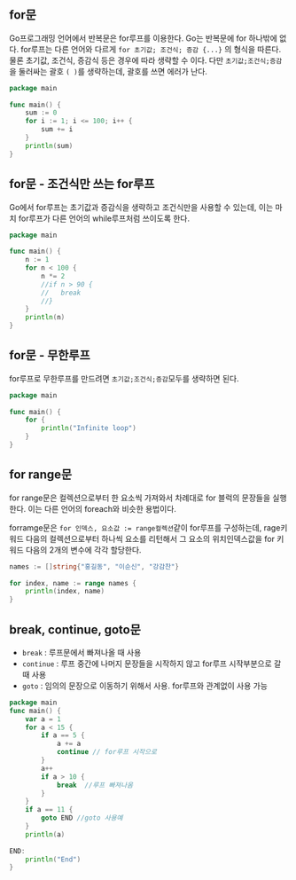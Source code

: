 ## for문

Go프로그래밍 언어에서 반복문은 for루프를 이용한다. Go는 반복문에 for 하나밖에 없다. for루프는 다른 언어와 다르게 `for 초기값; 조건식; 증감 {...}` 의 형식을 따른다. 물론 초기값, 조건식, 증감식 등은 경우에 따라 생략할 수 이다. 다만 `초기값;조건식;증감`을 둘러싸는 괄호 `( )`를 생략하는데, 괄호를 쓰면 에러가 난다.

```go
package main
 
func main() {
    sum := 0
    for i := 1; i <= 100; i++ {
        sum += i
    }
    println(sum)
}
```



## for문 - 조건식만 쓰는 for루프

Go에서 for루프는 초기값과 증감식을 생략하고 조건식만을 사용할 수 있는데, 이는 마치 for루프가 다른 언어의 while루프처럼 쓰이도록 한다.

```go
package main
 
func main() {
    n := 1
    for n < 100 {
        n *= 2      
        //if n > 90 {
        //   break 
        //}     
    }
    println(n)
}
```



## for문 - 무한루프

for루프로 무한루프를 만드려면 `초기값;조건식;증감`모두를 생략하면 된다.

```go
package main
 
func main() {
    for {
        println("Infinite loop")        
    }
}
```



## for range문

for range문은 컬렉션으로부터 한 요소씩 가져와서 차례대로 for 블럭의 문장들을 실행한다. 이는 다른 언어의 foreach와 비슷한 용법이다.

forramge문은 `for 인덱스, 요소값 := range컬렉션`같이 for루프를 구성하는데, rage키워드 다음의 컬렉션으로부터 하나씩 요소를 리턴해서 그 요소의 위치인덱스값을 for 키워드 다음의 2개의 변수에 각각 할당한다.

```go
names := []string{"홍길동", "이순신", "강감찬"}
 
for index, name := range names {
    println(index, name)
}
```



## break, continue, goto문

- `break` : 루프문에서 빠져나올 때 사용
- `continue` : 루프 중간에 나머지 문장들을 시작하지 않고 for루프 시작부분으로 갈 때 사용
- `goto` : 임의의 문장으로 이동하기 위해서 사용. for루프와 관계없이 사용 가능

```go
package main
func main() {
    var a = 1
    for a < 15 {
        if a == 5 {
            a += a
            continue // for루프 시작으로
        }
        a++
        if a > 10 {
            break  //루프 빠져나옴
        }
    }
    if a == 11 {
        goto END //goto 사용예
    }
    println(a)
 
END:
    println("End")
}
```







